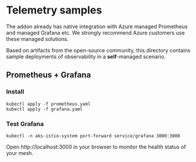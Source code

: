 # Telemetry samples

The addon already has native integration with Azure managed Prometheus and managed Grafana etc. We strongly recommend Azure customers use these managed solutions.

Based on artifacts from the open-source community, this directory contains sample deployments of observability in a **self**-managed scenario.

## Prometheus + Grafana

### Install

```shell
kubectl apply -f prometheus.yaml
kubectl apply -f grafana.yaml
```

### Test Grafana

```shell
kubectl -n aks-istio-system port-forward service/grafana 3000:3000
```

Open http://localhost:3000 in your browser to monitor the health status of your mesh.
